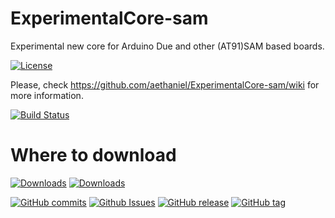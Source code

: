# ExperimentalCore-sam
Experimental new core for Arduino Due and other (AT91)SAM based boards.

[![License](https://img.shields.io/badge/licence-LGPL%20v2.1-brightgreen.svg?style=flat)](LICENSE)

Please, check https://github.com/aethaniel/ExperimentalCore-sam/wiki for more information.

[![Build Status](https://travis-ci.org/aethaniel/ExperimentalCore-sam.svg?branch=master)](https://travis-ci.org/aethaniel/ExperimentalCore-sam)

# Where to download
[![Downloads](https://img.shields.io/github/downloads/aethaniel/ExperimentalCore-sam/v0.1.0/total.svg?maxAge=2592000)](https://github.com/aethaniel/ExperimentalCore-sam/releases/tag/v0.1.0)
[![Downloads](https://img.shields.io/github/downloads/aethaniel/ExperimentalCore-sam/latest/total.svg?maxAge=2592000)](https://github.com/aethaniel/ExperimentalCore-sam/releases)

[![GitHub commits](https://img.shields.io/github/commits-since/aethaniel/ExperimentalCore-sam/v0.1.0.svg?maxAge=2592000)](https://github.com/aethaniel/ExperimentalCore-sam/releases/tag/v0.1.0)
[![Github Issues][badge_issues]][link-github-issues]
[![GitHub release](https://img.shields.io/github/release/aethaniel/ExperimentalCore-sam.svg)]()
[![GitHub tag](https://img.shields.io/github/tag/aethaniel/ExperimentalCore-sam.svg)]()

[badge_issues]:    https://img.shields.io/github/issues/aethaniel/ExperimentalCore-sam.svg?style=flat-square
[link-github-issues]: https://github.com/aethaniel/ExperimentalCore-sam/issues
[link-contributors]:  https://github.com/ARCANEDEV/LaravelAuth/graphs/contributors
